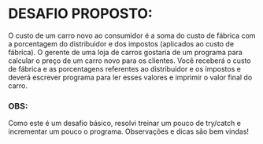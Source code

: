 # DESAFIO PROPOSTO:

O custo de um carro novo ao consumidor é a soma do custo de fábrica com a porcentagem do distribuidor e dos impostos 
(aplicados ao custo de fábrica). O gerente de uma loja de carros gostaria de um programa para calcular o preço de um 
carro novo para os clientes. Você receberá o custo de fábrica e as porcentagens referentes ao distribuidor e os 
impostos e deverá escrever programa para ler esses valores e imprimir o valor final do carro.

### OBS:

Como este é um desafio básico, resolvi treinar um pouco de try/catch e incrementar um pouco o programa. Observações e
dicas são bem vindas!
